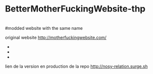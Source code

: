 # BetterMotherFuckingWebsite-thp
#
#modded website with the same name 

original  website 
http://motherfuckingwebsite.com/

*
*

*
lien de la version en production de la repo 
http://nosy-relation.surge.sh
